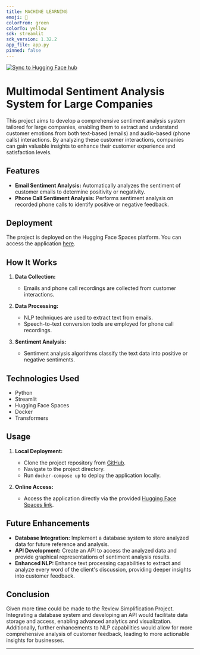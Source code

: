 ```yaml
---
title: MACHINE LEARNING
emoji: 🏃
colorFrom: green
colorTo: yellow
sdk: streamlit
sdk_version: 1.32.2
app_file: app.py
pinned: false
---
```



[![Sync to Hugging Face hub](https://github.com/Sabry-Ahmed/MACHINE-LEARNING/actions/workflows/main.yml/badge.svg)](https://github.com/Sabry-Ahmed/MACHINE-LEARNING/actions/workflows/main.yml)

# Multimodal Sentiment Analysis System for Large Companies

This project aims to develop a comprehensive sentiment analysis system tailored for large companies, enabling them to extract and understand customer emotions from both text-based (emails) and audio-based (phone calls) interactions. By analyzing these customer interactions, companies can gain valuable insights to enhance their customer experience and satisfaction levels.

## Features
- **Email Sentiment Analysis:** Automatically analyzes the sentiment of customer emails to determine positivity or negativity.
- **Phone Call Sentiment Analysis:** Performs sentiment analysis on recorded phone calls to identify positive or negative feedback.

## Deployment
The project is deployed on the Hugging Face Spaces platform. You can access the application [here](https://huggingface.co/spaces/jokerthejoke/MACHINE-LEARNING).

## How It Works
1. **Data Collection:**
   - Emails and phone call recordings are collected from customer interactions.

2. **Data Processing:**
   - NLP techniques are used to extract text from emails.
   - Speech-to-text conversion tools are employed for phone call recordings.

3. **Sentiment Analysis:**
   - Sentiment analysis algorithms classify the text data into positive or negative sentiments.

## Technologies Used
- Python
- Streamlit
- Hugging Face Spaces
- Docker
- Transformers

## Usage
1. **Local Deployment:**
   - Clone the project repository from [GitHub](https://github.com/Sabry-Ahmed/MACHINE-LEARNING/).
   - Navigate to the project directory.
   - Run `docker-compose up` to deploy the application locally.

2. **Online Access:**
   - Access the application directly via the provided [Hugging Face Spaces link](https://huggingface.co/spaces/jokerthejoke/MACHINE-LEARNING).

## Future Enhancements
- **Database Integration:** Implement a database system to store analyzed data for future reference and analysis.
- **API Development:** Create an API to access the analyzed data and provide graphical representations of sentiment analysis results.
- **Enhanced NLP:** Enhance text processing capabilities to extract and analyze every word of the client's discussion, providing deeper insights into customer feedback.

## Conclusion
Given more time could be made to the Review Simplification Project. Integrating a database system and developing an API would facilitate data storage and access, enabling advanced analytics and visualization. Additionally, further enhancements to NLP capabilities would allow for more comprehensive analysis of customer feedback, leading to more actionable insights for businesses.

---

